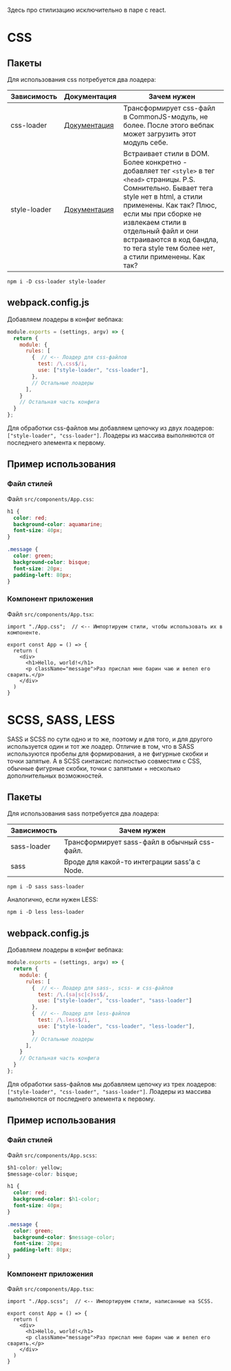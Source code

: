Здесь про стилизацию исключительно в паре с react.

# CSS

## Пакеты

Для использования css потребуется два лоадера:

| Зависимость  | Документация                                                 | Зачем нужен                                                  |
| ------------ | ------------------------------------------------------------ | ------------------------------------------------------------ |
| css-loader   | [Документация](https://webpack.js.org/loaders/css-loader/)   | Трансформирует css-файл в CommonJS-модуль, не более. После этого вебпак может загрузить этот модуль себе. |
| style-loader | [Документация](https://webpack.js.org/loaders/style-loader/) | Встраивает стили в DOM. Более конкретно - добавляет тег `<style>` в тег `<head>` страницы. P.S. Сомнительно. Бывает тега style нет в html, а стили применены. Как так? Плюс, если мы при сборке не извлекаем стили в отдельный файл и они встраиваются в код бандла, то тега style тем более нет, а стили применены. Как так? |

```
npm i -D css-loader style-loader
```

## webpack.config.js

Добавляем лоадеры в конфиг вебпака:

```javascript
module.exports = (settings, argv) => {
  return {
    module: {
      rules: [
        {  // <-- Лоадер для css-файлов
          test: /\.css$/i,
          use: ["style-loader", "css-loader"],
        },
        // Остальные лоадеры
      ],
    }
    // Остальная часть конфига
  }
};
```

Для обработки css-файлов мы добавляем цепочку из двух лоадеров: `["style-loader", "css-loader"]`. Лоадеры из массива выполняются от последнего элемента к первому.

## Пример использования

### Файл стилей

Файл `src/components/App.css`:

```css
h1 {
  color: red;
  background-color: aquamarine;
  font-size: 40px;
}

.message {
  color: green;
  background-color: bisque;
  font-size: 20px;
  padding-left: 80px;
}
```

### Компонент приложения

Файл `src/components/App.tsx`:

```react
import "./App.css";  // <-- Импортируем стили, чтобы использовать их в компоненте.

export const App = () => {
  return (
    <div>
      <h1>Hello, world!</h1>
      <p className="message">Раз прислал мне барин чаю и велел его сварить.</p>
    </div>
  )
}
```

# SCSS, SASS, LESS

SASS и SCSS по сути одно и то же, поэтому и для того, и для другого используется один и тот же лоадер. Отличие в том, что в SASS используются пробелы для формирования, а не фигурные скобки и точки запятые. А в SCSS синтаксис полностью совместим с CSS, обычные фигурные скобки, точки с запятыми + несколько дополнительных возможностей.

## Пакеты

Для использования sass потребуется два лоадера:

| Зависимость | Зачем нужен                                  |
| ----------- | -------------------------------------------- |
| sass-loader | Трансформирует sass-файл в обычный css-файл. |
| sass        | Вроде для какой-то интеграции sass'а с Node. |

```
npm i -D sass sass-loader
```

Аналогично, если нужен LESS:

```
npm i -D less less-loader
```

## webpack.config.js

Добавляем лоадеры в конфиг вебпака:

```javascript
module.exports = (settings, argv) => {
  return {
    module: {
      rules: [
        {  // <-- Лоадер для sass-, scss- и css-файлов
          test: /\.(sa|sc|c)ss$/,
          use: ["style-loader", "css-loader", "sass-loader"]
        },
        {  // <-- Лоадер для less-файлов
          test: /\.less$/i,
          use: ["style-loader", "css-loader", "less-loader"],
        }
        // Остальные лоадеры
      ],
    }
    // Остальная часть конфига
  }
};
```

Для обработки sass-файлов мы добавляем цепочку из трех лоадеров: `["style-loader", "css-loader", "sass-loader"]`. Лоадеры из массива выполняются от последнего элемента к первому.

## Пример использования

### Файл стилей

Файл `src/components/App.scss`:

```css
$h1-color: yellow;
$message-color: bisque;

h1 {
  color: red;
  background-color: $h1-color;
  font-size: 40px;
}

.message {
  color: green;
  background-color: $message-color;
  font-size: 20px;
  padding-left: 80px;
}
```

### Компонент приложения

Файл `src/components/App.tsx`:

```react
import "./App.scss";  // <-- Импортируем стили, написанные на SCSS.

export const App = () => {
  return (
    <div>
      <h1>Hello, world!</h1>
      <p className="message">Раз прислал мне барин чаю и велел его сварить.</p>
    </div>
  )
}
```